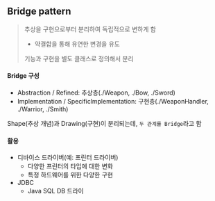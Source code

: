 ## Bridge pattern
> 추상을 구현으로부터 분리하여 독립적으로 변하게 함
> + 약결합을 통해 유연한 변경을 유도    
>
> 기능과 구현을 별도 클래스로 정의해서 분리  

#### Bridge 구성  
+ Abstraction / Refined: 추상층(./Weapon, ./Bow, ./Sword)
+ Implementation / Specificlmplementation: 구현층(./WeaponHandler, ./Warrior, ./Smith)    

Shape(추상 개념)과 Drawing(구현)이 분리되는데, `두 관계를 Bridge`라고 함  

#### 활용
+ 디바이스 드라이버(예: 프린터 드라이버)
    + 다양한 프린터의 타입에 대한 변화
    + 특정 하드웨어를 위한 다양한 구현
+ JDBC
    + Java SQL DB 드라이